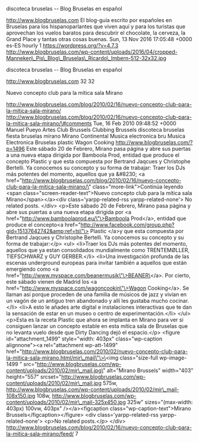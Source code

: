 discoteca bruselas -- Blog Bruselas en español

http://www.blogbruselas.com El blog-guía escrito por españoles en
Bruselas para los hispanoparlantes que viven aquí y para los turistas
que aprovechan los vuelos baratos para descubrir el chocolate, la
cerveza, la Grand Place y tantas otras cosas buenas. Sun, 13 Nov 2016
17:05:48 +0000 es-ES hourly 1 https://wordpress.org/?v=4.7.3
http://www.blogbruselas.com/wp-content/uploads/2016/04/cropped-Manneken\_Pis\_Blog\_Bruselas\_Ricardo\_Imbern-512-32x32.jpg

discoteca bruselas -- Blog Bruselas en español

http://www.blogbruselas.com 32 32

Nuevo concepto club para la mítica sala Mirano

http://www.blogbruselas.com/blog/2010/02/16/nuevo-concepto-club-para-la-mitica-sala-mirano/
http://www.blogbruselas.com/blog/2010/02/16/nuevo-concepto-club-para-la-mitica-sala-mirano/\#comments
Tue, 16 Feb 2010 09:48:52 +0000 Manuel Pueyo Artes Club Brussels
Clubbing Brussels discoteca bruselas fiesta bruselas mirano Mirano
Continental Musica electronica bru Musica Electronica Bruselas plastic
Wagon Cooking http://www.blogbruselas.com/?p=1496 Este sábado 20 de
Febrero, Mirano pasa página y abre sus puertas a una nueva etapa
dirigida por Bamboola Prod, entidad que produce el concepto Plastic y
que esta compuesta por Bertrand Jaqcues y Christophe Bertelli. Ya
conocemos su concepto y su forma de trabajar: Traer los DJs más potentes
del momento, aquellos que ya &\#8230; \<a
href=\"http://www.blogbruselas.com/blog/2010/02/16/nuevo-concepto-club-para-la-mitica-sala-mirano/\"
class=\"more-link\"\>Continúa leyendo \<span
class=\"screen-reader-text\"\>Nuevo concepto club para la mítica sala
Mirano\</span\>\</a\>\<div class=\'yarpp-related-rss
yarpp-related-none\'\> No related posts. \</div\> \<p\>Este sábado 20 de
Febrero, Mirano pasa página y abre sus puertas a una nueva etapa
dirigida por \<a href=\"http://www.bamboolaprod.eu/\"\>Bamboola
Prod\</a\>, entidad que produce el concepto\<a
href=\"http://www.facebook.com/group.php?gid=15137642742&amp;ref=ts\"\>
Plastic \</a\>y que esta compuesta por Bertrand Jaqcues y Christophe
Bertelli. Ya conocemos su concepto y su forma de trabajar:\</p\> \<ul\>
\<li\>Traer los DJs más potentes del momento, aquellos que ya estan
consolidados mundialmente como TRENTEMØLLER, TIEFSCHWARZ y GUY
GERBER.\</li\> \<li\>Una investigación profunda de las escenas
underground europeas para invitar también a aquellos que están
emergiendo como \<a
href=\"http://www.myspace.com/beanermusik\"\>BEANER\</a\>. Por cierto,
este sábado vienen de Madrid los \<a
href=\"http://www.myspace.com/wagoncookin\"\>Wagon Cooking\</a\>. Se
llaman así porque proceden de una familia de músicos de jazz y vivían en
un vagón de un antiguo tren abandonado y allí les gustaba mucho
cocinar.\</li\> \<li\>A esto le añades arte digital e instalaciones
interactivas que te dan la sensación de estar en un museo o centro de
experimentación.\</li\> \</ul\> \<p\>Esta es la receta Plastic que ahora
se implanta en Mirano para ver si consiguen lanzar un concepto estable
en esta mítica sala de Bruselas que no levanta vuelo desde que Dirty
Dancing dejó el espacio.\</p\> \<figure id=\"attachment\_1499\"
style=\"width: 403px\" class=\"wp-caption alignnone\"\>\<a
rel=\"attachment wp-att-1499\"
href=\"http://www.blogbruselas.com/2010/02/nuevo-concepto-club-para-la-mitica-sala-mirano.html/mir\_mail\"\>\<img
class=\"size-full wp-image-1499 \"
src=\"http://www.blogbruselas.com/wp-content/uploads/2010/02/mir\_mail.jpg\"
alt=\"Mirano Brussels\" width=\"403\" height=\"557\"
srcset=\"http://www.blogbruselas.com/wp-content/uploads/2010/02/mir\_mail.jpg
575w,
http://www.blogbruselas.com/wp-content/uploads/2010/02/mir\_mail-108x150.jpg
108w,
http://www.blogbruselas.com/wp-content/uploads/2010/02/mir\_mail-325x450.jpg
325w\" sizes=\"(max-width: 403px) 100vw, 403px\" /\>\</a\>\<figcaption
class=\"wp-caption-text\"\>Mirano Brussels\</figcaption\>\</figure\>
\<div class=\'yarpp-related-rss yarpp-related-none\'\> \<p\>No related
posts.\</p\> \</div\>
http://www.blogbruselas.com/blog/2010/02/16/nuevo-concepto-club-para-la-mitica-sala-mirano/feed/
7
